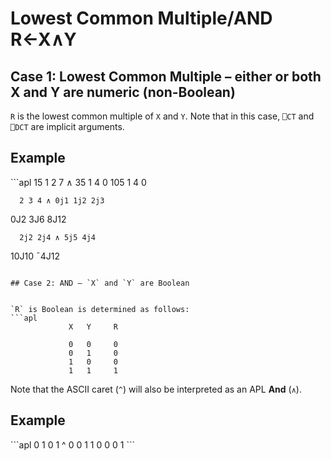 <div style="display: none;">
  ^
</div>





<h1 class="heading"><span class="name">Lowest Common Multiple/AND</span> <span class="command">R←X∧Y</span></h1>


## Case 1: Lowest Common Multiple – either or both X and Y are numeric (non-Boolean)


`R` is the lowest common multiple of `X` and `Y`. Note that in this case, `⎕CT` and `⎕DCT` are implicit arguments.

<h2 class="example">Example</h2>
```apl
      15 1 2 7 ∧ 35 1 4 0
105 1 4 0
 
      2 3 4 ∧ 0j1 1j2 2j3
0J2 3J6 8J12
 
      2j2 2j4 ∧ 5j5 4j4
10J10 ¯4J12
```

## Case 2: AND – `X` and `Y` are Boolean


`R` is Boolean is determined as follows:
```apl
             X   Y     R
      
             0   0     0
             0   1     0
             1   0     0
             1   1     1
```



Note that the ASCII caret (`^`) will also be interpreted as an APL **And** (`∧`).


<h2 class="example">Example</h2>
```apl
      0 1 0 1 ^ 0 0 1 1
0 0 0 1
```


